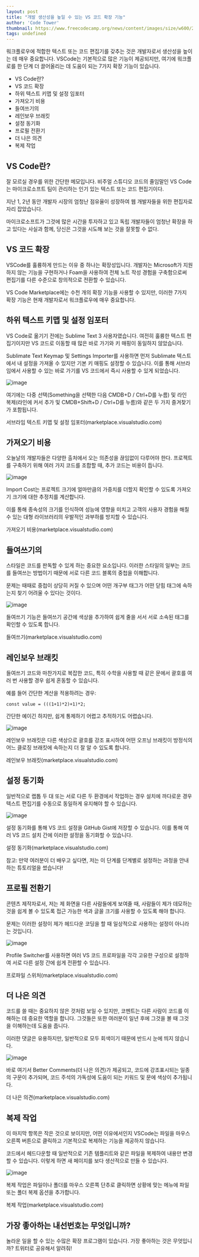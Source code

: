 ```yaml
---
layout: post
title: "개발 생산성을 높일 수 있는 VS 코드 확장 기능"
author: 'Code Tower'
thumbnail: https://www.freecodecamp.org/news/content/images/size/w600/2020/12/vscode.jpg
tags: undefined
---
```



워크플로우에 적합한 텍스트 또는 코드 편집기를 갖추는 것은 개발자로서 생산성을 높이는 데 매우 중요합니다. VSCode는 기본적으로 많은 기능이 제공되지만, 여기에 워크플로를 한 단계 더 끌어올리는 데 도움이 되는 7가지 확장 기능이 있습니다.

- VS Code란?
- VS 코드 확장
- 하위 텍스트 키맵 및 설정 임포터
- 가져오기 비용
- 들여쓰기의
- 레인보우 브래킷
- 설정 동기화
- 프로필 전환기
- 더 나은 의견
- 복제 작업

## VS Code란?

잘 모르실 경우를 위한 간단한 메모입니다. 비주얼 스튜디오 코드의 줄임말인 VS Code는 마이크로소프트 팀이 관리하는 인기 있는 텍스트 또는 코드 편집기이다.

지난 1, 2년 동안 개발자 시장의 엄청난 점유율이 성장하여 웹 개발자들을 위한 편집자로 자리 잡았습니다.

마이크로소프트가 그것에 많은 시간을 투자하고 있고 독립 개발자들이 엄청난 확장을 하고 있다는 사실과 함께, 당신은 그것을 시도해 보는 것을 잘못할 수 없다.

## VS 코드 확장

VSCode를 훌륭하게 만드는 이유 중 하나는 확장성입니다. 개발자는 Microsoft가 지원하지 않는 기능을 구현하거나 Foam을 사용하여 전체 노트 작성 경험을 구축함으로써 편집기를 다른 수준으로 창의적으로 전환할 수 있습니다.

VS Code Marketplace에는 수천 개의 확장 기능을 사용할 수 있지만, 이러한 7가지 확장 기능은 현재 개발자로서 워크플로우에 매우 중요합니다.

## 하위 텍스트 키맵 및 설정 임포터

VS Code로 옮기기 전에는 Sublime Text 3 사용자였습니다. 여전히 훌륭한 텍스트 편집기이지만 VS 코드로 이동할 때 많은 바로 가기와 키 매핑이 동일하지 않았습니다.

Sublimate Text Keymap 및 Settings Importer를 사용하면 먼저 Sublimate 텍스트에서 내 설정을 가져올 수 있지만 기본 키 매핑도 설정할 수 있습니다. 이를 통해 서브라임에서 사용할 수 있는 바로 가기를 VS 코드에서 즉시 사용할 수 있게 되었습니다.

![image](https://www.freecodecamp.org/news/content/images/2020/12/vscode-sublime-keyboard-shortcuts.gif)

여기에는 다중 선택(Something을 선택한 다음 CMDB+D / Ctrl+D를 누름) 및 라인 복제(라인에 커서 추가 및 CMDB+Shift+D / Ctrl+D를 누름)와 같은 두 가지 즐겨찾기가 포함됩니다.

서브라임 텍스트 키맵 및 설정 임포터(marketplace.visualstudio.com)

## 가져오기 비용

오늘날의 개발자들은 다양한 출처에서 오는 의존성을 끊임없이 다루어야 한다. 프로젝트를 구축하기 위해 여러 가지 코드를 조합할 때, 추가 코드는 비용이 듭니다.

![image](https://www.freecodecamp.org/news/content/images/2020/12/vscode-import-cost.jpg)

Import Cost는 프로젝트 크기에 얼마만큼의 가중치를 더할지 확인할 수 있도록 가져오기 크기에 대한 추정치를 계산합니다.

이를 통해 종속성의 크기를 인식하여 성능에 영향을 미치고 고객의 사용자 경험을 해칠 수 있는 대형 라이브러리의 우발적인 과부하를 방지할 수 있습니다.

가져오기 비용(marketplace.visualstudio.com)

## 들여쓰기의

스타일은 코드를 판독할 수 있게 하는 중요한 요소입니다. 이러한 스타일의 일부는 코드를 들여쓰는 방법이기 때문에 서로 다른 코드 블록의 중첩을 이해합니다.

문제는 때때로 중첩이 상당히 커질 수 있으며 어떤 개구부 태그가 어떤 닫힘 태그에 속하는지 찾기 어려울 수 있다는 것이다.

![image](https://www.freecodecamp.org/news/content/images/2020/12/vscode-indent-rainbow.jpg)

들여쓰기 기능은 들여쓰기 공간에 색상을 추가하여 쉽게 줄을 서서 서로 소속된 태그를 확인할 수 있도록 합니다.

들여쓰기(marketplace.visualstudio.com)

## 레인보우 브래킷

들여쓰기 코드와 마찬가지로 복잡한 코드, 특히 수학을 사용할 때 같은 문에서 괄호를 여러 번 사용할 경우 쉽게 혼동할 수 있습니다.

예를 들어 간단한 계산을 적용하려는 경우:

```undefined
const value = (((1+1)*2)+1)*2;

```

간단한 예이긴 하지만, 쉽게 통제하기 어렵고 추적하기도 어렵습니다.

![image](https://www.freecodecamp.org/news/content/images/2020/12/vscode-rainbow-brackets.jpg)

레인보우 브래킷은 다른 색상으로 괄호를 강조 표시하여 어떤 오프닝 브래킷이 방정식의 어느 클로징 브래킷에 속하는지 더 잘 알 수 있도록 합니다.

레인보우 브래킷(marketplace.visualstudio.com)

## 설정 동기화

일반적으로 랩톱 두 대 또는 서로 다른 두 환경에서 작업하는 경우 설치에 까다로운 경우 텍스트 편집기를 수동으로 동일하게 유지해야 할 수 있습니다.

![image](https://www.freecodecamp.org/news/content/images/2020/12/vscode-settings-sync.jpg)

설정 동기화를 통해 VS 코드 설정을 GitHub Gist에 저장할 수 있습니다. 이를 통해 여러 VS 코드 설치 간에 이러한 설정을 동기화할 수 있습니다.

설정 동기화(marketplace.visualstudio.com)

참고: 만약 여러분이 더 배우고 싶다면, 저는 이 단계를 단계별로 설정하는 과정을 안내하는 튜토리얼을 썼습니다!

## 프로필 전환기

콘텐츠 제작자로서, 저는 제 화면을 다른 사람들에게 보여줄 때, 사람들이 제가 데모하는 것을 쉽게 볼 수 있도록 접근 가능한 색과 글꼴 크기를 사용할 수 있도록 해야 합니다.

문제는 이러한 설정이 제가 헤드다운 코딩을 할 때 일상적으로 사용하는 설정이 아니라는 것입니다.

![image](https://www.freecodecamp.org/news/content/images/2020/12/vscode-profile-switcher.jpg)

Profile Switcher를 사용하면 여러 VS 코드 프로파일을 각각 고유한 구성으로 설정하여 서로 다른 설정 간에 쉽게 전환할 수 있습니다.

프로파일 스위처(marketplace.visualstudio.com)

## 더 나은 의견

코드를 쓸 때는 중요하지 않은 것처럼 보일 수 있지만, 코멘트는 다른 사람이 코드를 이해하는 데 중요한 역할을 합니다. 그것들은 또한 여러분이 일년 후에 그것을 볼 때 그것을 이해하는데 도움을 줍니다.

이러한 댓글은 유용하지만, 일반적으로 모두 회색이기 때문에 반드시 눈에 띄지 않습니다.

![image](https://www.freecodecamp.org/news/content/images/2020/12/vscode-better-comments.jpg)

바로 여기서 Better Comments(더 나은 의견)가 제공되고, 코드에 강조표시되는 일종의 구문이 추가되며, 코드 주석의 가독성에 도움이 되는 키워드 및 문에 색상이 추가됩니다.

더 나은 의견(marketplace.visualstudio.com)

## 복제 작업

이 마지막 항목은 작은 것으로 보이지만, 어떤 이유에서인지 VSCode는 파일을 마우스 오른쪽 버튼으로 클릭하고 기본적으로 복제하는 기능을 제공하지 않습니다.

코드에서 헤드다운할 때 일반적으로 기존 템플리트와 같은 파일을 복제하여 내용만 변경할 수 있습니다. 이렇게 하면 새 페이지를 보다 생산적으로 만들 수 있습니다.

![image](https://www.freecodecamp.org/news/content/images/2020/12/vscode-duplicate-action.jpg)

복제 작업은 파일이나 폴더를 마우스 오른쪽 단추로 클릭하면 상황에 맞는 메뉴에 파일 또는 폴더 복제 옵션을 추가합니다.

복제 작업(marketplace.visualstudio.com)

## 가장 좋아하는 내선번호는 무엇입니까?

놀라운 일을 할 수 있는 수많은 확장 프로그램이 있습니다. 가장 좋아하는 것은 무엇입니까? 트위터로 공유해서 알려줘!